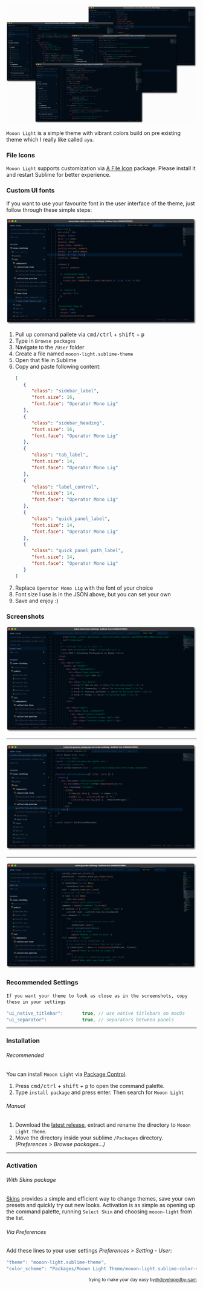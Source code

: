 ![mooon-light](./images/hero.png)

`Mooon Light` is a simple theme with vibrant colors build on pre existing theme which I really like called `ayu`.

### File Icons

`Mooon Light` supports customization via [A File Icon](https://github.com/ihodev/a-file-icon) package. Please install it and restart Sublime for better experience.

### Custom UI fonts

If you want to use your favourite font in the
user interface of the theme, just follow through these simple steps:

![Moon Light Custom Fonts](./images/sass.png)

1. Pull up command pallete via <kbd>cmd/ctrl</kbd> + <kbd>shift</kbd> + <kbd>p</kbd>
2. Type in `Browse packages`
3. Navigate to the `/User` folder
4. Create a file named `mooon-light.sublime-theme`
5. Open that file in Sublime
6. Copy and paste following content:
   ```json
   [
      {
         "class": "sidebar_label",
         "font.size": 16,
         "font.face": "Operator Mono Lig"
      },
      {
         "class": "sidebar_heading",
         "font.size": 16,
         "font.face": "Operator Mono Lig"
      },
      {
         "class": "tab_label",
         "font.size": 14,
         "font.face": "Operator Mono Lig"
      },
      {
         "class": "label_control",
         "font.size": 14,
         "font.face": "Operator Mono Lig"
      },
      {
         "class": "quick_panel_label",
         "font.size": 14,
         "font.face": "Operator Mono Lig"
      },
      {
         "class": "quick_panel_path_label",
         "font.size": 14,
         "font.face": "Operator Mono Lig"
      }
   ]
   ```
7. Replace `Operator Mono Lig` with the font of your choice
8. Font size I use is in the JSON above, but you can set your own
9. Save and enjoy :)

### Screenshots

![html](./images/html.png)

---

![jsx](./images/jsx.png)

---

![python](./images/python.png)

### Recommended Settings

    If you want your theme to look as close as in the screenshots, copy these in your settings

```js
"ui_native_titlebar":       true, // use native titlebars on macOs
"ui_separator":             true, // separators between panels
```

---

### Installation

###### Recommended

You can install `Mooon Light` via [Package Control](https://packagecontrol.io/).

1. Press <kbd>cmd/ctrl</kbd> + <kbd>shift</kbd> + <kbd>p</kbd> to open the command palette.
2. Type `install package` and press enter. Then search for `Mooon Light`

###### Manual

1. Download the [latest release](https://github.com/developedby-sam/mooon-light/releases), extract and rename the directory to `Mooon Light Theme`.
2. Move the directory inside your sublime `/Packages` directory. _(Preferences > Browse packages...)_

---

### Activation

###### With Skins package

[Skins](https://packagecontrol.io/packages/Skins) provides a simple and efficient way to change themes, save your own presets and quickly try out new looks. Activation is as simple as opening up the command palette, running `Select Skin` and choosing `mooon-light` from the list.

###### Via Preferences

Add these lines to your user settings _Preferences > Setting - User_:

```js
"theme": "mooon-light.sublime-theme",
"color_scheme": "Packages/Mooon Light Theme/mooon-light.sublime-color-scheme",
```

<div align="right"><sup>
  trying to make your day easy by<a href="https://github.com/developedby-sam">@developedby-sam</a>
</sup></div>

